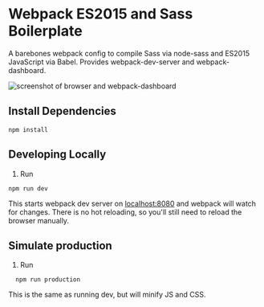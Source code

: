 # Webpack ES2015 and Sass Boilerplate

A barebones webpack config to compile Sass via node-sass and ES2015 JavaScript via Babel. Provides webpack-dev-server and webpack-dashboard.

![screenshot of browser and webpack-dashboard](http://images.jakebot.com/oXnW0SE6.png)

## Install Dependencies
```
npm install
```

## Developing Locally
1. Run
```
npm run dev
```

This starts webpack dev server on [localhost:8080](http://localhost:8080) and webpack will watch for changes. There is no hot reloading, so you'll still need to reload the browser manually.

## Simulate production
1. Run
```
  npm run production
```

This is the same as running dev, but will minify JS and CSS.

